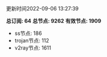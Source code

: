更新时间2022-09-06 13:27:39

**总订阅: 64**
**总节点: 9262**
**有效节点: 1909**
- ss节点: 186
- trojan节点: 112
- v2ray节点: 1611
